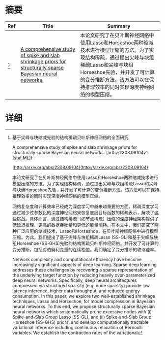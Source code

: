 # 摘要

| Ref | Title | Summary |
| --- | --- | --- |
| [^1] | [A comprehensive study of spike and slab shrinkage priors for structurally sparse Bayesian neural networks.](http://arxiv.org/abs/2308.09104) | 本论文研究了在贝叶斯神经网络中使用Lasso和Horseshoe两种缩减技术进行模型压缩的方法。为了实现结构稀疏，通过提出尖峰与块组稀疏Lasso和尖峰与块组Horseshoe先验，并开发了可计算的变分推断方法。该方法可以在保持推理效率的同时实现深度神经网络的模型压缩。 |

# 详细

[^1]: 基于尖峰与块缩减先验的结构稀疏贝叶斯神经网络的全面研究

    A comprehensive study of spike and slab shrinkage priors for structurally sparse Bayesian neural networks. (arXiv:2308.09104v1 [stat.ML])

    [http://arxiv.org/abs/2308.09104](http://arxiv.org/abs/2308.09104)

    本论文研究了在贝叶斯神经网络中使用Lasso和Horseshoe两种缩减技术进行模型压缩的方法。为了实现结构稀疏，通过提出尖峰与块组稀疏Lasso和尖峰与块组Horseshoe先验，并开发了可计算的变分推断方法。该方法可以在保持推理效率的同时实现深度神经网络的模型压缩。

    

    网络复杂度和计算效率已经成为深度学习中越来越重要的方面。稀疏深度学习通过减少过参数化的深度神经网络来恢复底层目标函数的稀疏表示，解决了这些挑战。具体而言，通过结构稀疏（如节点稀疏）压缩的深度神经架构提供了低延迟推理、更高的数据吞吐量和更低的能量消耗。在本文中，我们研究了两种广泛应用的缩减技术，Lasso和Horseshoe，在贝叶斯神经网络中进行模型压缩。为此，我们提出了基于尖峰与块组稀疏Lasso (SS-GL)和基于尖峰与块组Horseshoe (SS-GHS)先验的结构稀疏贝叶斯神经网络，并开发了可计算的变分推断，包括对伯努利变量的连续松弛。我们确定了变分推断的收缩速率。

    Network complexity and computational efficiency have become increasingly significant aspects of deep learning. Sparse deep learning addresses these challenges by recovering a sparse representation of the underlying target function by reducing heavily over-parameterized deep neural networks. Specifically, deep neural architectures compressed via structured sparsity (e.g. node sparsity) provide low latency inference, higher data throughput, and reduced energy consumption. In this paper, we explore two well-established shrinkage techniques, Lasso and Horseshoe, for model compression in Bayesian neural networks. To this end, we propose structurally sparse Bayesian neural networks which systematically prune excessive nodes with (i) Spike-and-Slab Group Lasso (SS-GL), and (ii) Spike-and-Slab Group Horseshoe (SS-GHS) priors, and develop computationally tractable variational inference including continuous relaxation of Bernoulli variables. We establish the contraction rates of the variational 
    

